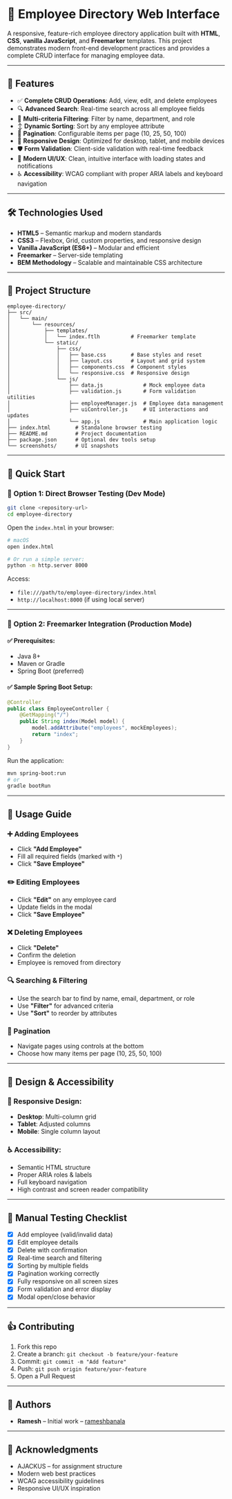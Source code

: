 # 👥 Employee Directory Web Interface

A responsive, feature-rich employee directory application built with **HTML**, **CSS**, **vanilla JavaScript**, and **Freemarker** templates. This project demonstrates modern front-end development practices and provides a complete CRUD interface for managing employee data.

---

## 🚀 Features

* ✅ **Complete CRUD Operations**: Add, view, edit, and delete employees
* 🔍 **Advanced Search**: Real-time search across all employee fields
* 🎯 **Multi-criteria Filtering**: Filter by name, department, and role
* ↕️ **Dynamic Sorting**: Sort by any employee attribute
* 📄 **Pagination**: Configurable items per page (10, 25, 50, 100)
* 📱 **Responsive Design**: Optimized for desktop, tablet, and mobile devices
* 🛡️ **Form Validation**: Client-side validation with real-time feedback
* 🎨 **Modern UI/UX**: Clean, intuitive interface with loading states and notifications
* ♿ **Accessibility**: WCAG compliant with proper ARIA labels and keyboard navigation

---

## 🛠 Technologies Used

* **HTML5** – Semantic markup and modern standards
* **CSS3** – Flexbox, Grid, custom properties, and responsive design
* **Vanilla JavaScript (ES6+)** – Modular and efficient
* **Freemarker** – Server-side templating
* **BEM Methodology** – Scalable and maintainable CSS architecture

---

## 📁 Project Structure

```
employee-directory/
├── src/
│   └── main/
│       └── resources/
│           ├── templates/
│           │   └── index.ftlh          # Freemarker template
│           └── static/
│               ├── css/
│               │   ├── base.css        # Base styles and reset
│               │   ├── layout.css      # Layout and grid system
│               │   ├── components.css  # Component styles
│               │   └── responsive.css  # Responsive design
│               └── js/
│                   ├── data.js             # Mock employee data
│                   ├── validation.js       # Form validation utilities
│                   ├── employeeManager.js  # Employee data management
│                   ├── uiController.js     # UI interactions and updates
│                   └── app.js              # Main application logic
├── index.html        # Standalone browser testing
├── README.md         # Project documentation
├── package.json      # Optional dev tools setup
└── screenshots/      # UI snapshots
```

---

## 🚀 Quick Start

### 🔹 Option 1: Direct Browser Testing (Dev Mode)

```bash
git clone <repository-url>
cd employee-directory
```

Open the `index.html` in your browser:

```bash
# macOS
open index.html

# Or run a simple server:
python -m http.server 8000
```

Access:

* `file:///path/to/employee-directory/index.html`
* `http://localhost:8000` (if using local server)

---

### 🔹 Option 2: Freemarker Integration (Production Mode)

#### ✅ Prerequisites:

* Java 8+
* Maven or Gradle
* Spring Boot (preferred)

#### ✅ Sample Spring Boot Setup:

```java
@Controller
public class EmployeeController {
    @GetMapping("/")
    public String index(Model model) {
        model.addAttribute("employees", mockEmployees);
        return "index";
    }
}
```

Run the application:

```bash
mvn spring-boot:run
# or
gradle bootRun
```

---

## 📱 Usage Guide

### ➕ Adding Employees

* Click **"Add Employee"**
* Fill all required fields (marked with `*`)
* Click **"Save Employee"**

### ✏️ Editing Employees

* Click **"Edit"** on any employee card
* Update fields in the modal
* Click **"Save Employee"**

### ❌ Deleting Employees

* Click **"Delete"**
* Confirm the deletion
* Employee is removed from directory

### 🔍 Searching & Filtering

* Use the search bar to find by name, email, department, or role
* Use **"Filter"** for advanced criteria
* Use **"Sort"** to reorder by attributes

### 📄 Pagination

* Navigate pages using controls at the bottom
* Choose how many items per page (10, 25, 50, 100)

---

## 🎨 Design & Accessibility

### 📱 Responsive Design:

* **Desktop**: Multi-column grid
* **Tablet**: Adjusted columns
* **Mobile**: Single column layout

### ♿ Accessibility:

* Semantic HTML structure
* Proper ARIA roles & labels
* Full keyboard navigation
* High contrast and screen reader compatibility

---

## 🧪 Manual Testing Checklist

* [x] Add employee (valid/invalid data)
* [x] Edit employee details
* [x] Delete with confirmation
* [x] Real-time search and filtering
* [x] Sorting by multiple fields
* [x] Pagination working correctly
* [x] Fully responsive on all screen sizes
* [x] Form validation and error display
* [x] Modal open/close behavior

---



## 👍 Contributing

1. Fork this repo
2. Create a branch: `git checkout -b feature/your-feature`
3. Commit: `git commit -m "Add feature"`
4. Push: `git push origin feature/your-feature`
5. Open a Pull Request

---


## 👥 Authors

* **Ramesh** – Initial work – [rameshbanala](https://github.com/rameshbanala)

---

## 🙏 Acknowledgments

* AJACKUS – for assignment structure
* Modern web best practices
* WCAG accessibility guidelines
* Responsive UI/UX inspiration

